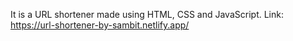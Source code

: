 It is a URL shortener made using HTML, CSS and JavaScript.
Link: https://url-shortener-by-sambit.netlify.app/
